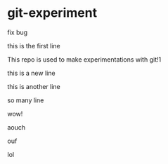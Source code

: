 # git-experiment

fix bug 

this is the first line

This repo is used to make experimentations with git!1

this is a new line

this is another line

so many line

wow!

aouch

ouf

lol